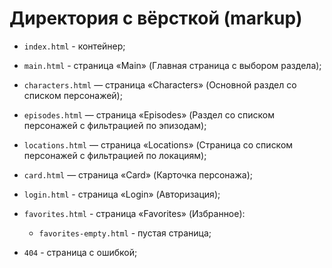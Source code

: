 # Директория с вёрсткой (markup)

* `index.html` - контейнер;
* `main.html` - страница «Main» (Главная страница с выбором раздела);

* `characters.html` — страница «Сharacters» (Основной раздел со списком персонажей);
* `episodes.html` — страница «Episodes» (Раздел со списком персонажей с фильтрацией по эпизодам);
* `locations.html` — страница «Locations» (Страница со списком персонажей с фильтрацией по локациям);

* `card.html` — страница «Card» (Карточка персонажа);

* `login.html` - страница «Login» (Авторизация);
* `favorites.html` - страница «Favorites» (Избранное):
   * `favorites-empty.html` - пустая страница;
* `404` - страница с ошибкой;